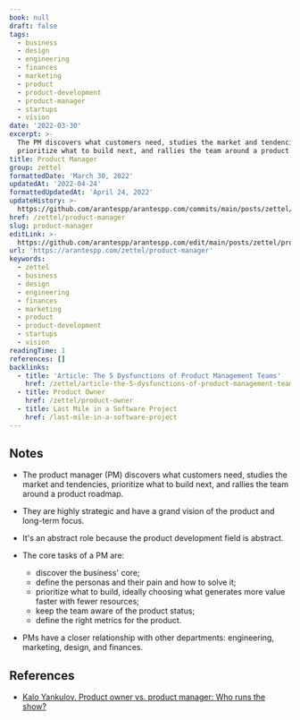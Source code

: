 ```yaml
---
book: null
draft: false
tags:
  - business
  - design
  - engineering
  - finances
  - marketing
  - product
  - product-development
  - product-manager
  - startups
  - vision
date: '2022-03-30'
excerpt: >-
  The PM discovers what customers need, studies the market and tendencies,
  prioritize what to build next, and rallies the team around a product roadmap.
title: Product Manager
group: zettel
formattedDate: 'March 30, 2022'
updatedAt: '2022-04-24'
formattedUpdatedAt: 'April 24, 2022'
updateHistory: >-
  https://github.com/arantespp/arantespp.com/commits/main/posts/zettel/product-manager.md
href: /zettel/product-manager
slug: product-manager
editLink: >-
  https://github.com/arantespp/arantespp.com/edit/main/posts/zettel/product-manager.md
url: 'https://arantespp.com/zettel/product-manager'
keywords:
  - zettel
  - business
  - design
  - engineering
  - finances
  - marketing
  - product
  - product-development
  - startups
  - vision
readingTime: 1
references: []
backlinks:
  - title: 'Article: The 5 Dysfunctions of Product Management Teams'
    href: /zettel/article-the-5-dysfunctions-of-product-management-teams
  - title: Product Owner
    href: /zettel/product-owner
  - title: Last Mile in a Software Project
    href: /last-mile-in-a-software-project
---
```


## Notes

- The product manager (PM) discovers what customers need, studies the market and tendencies, prioritize what to build next, and rallies the team around a product roadmap.

- They are highly strategic and have a grand vision of the product and long-term focus.

- It's an abstract role because the product development field is abstract.

- The core tasks of a PM are:

  - discover the business' core;
  - define the personas and their pain and how to solve it;
  - prioritize what to build, ideally choosing what generates more value faster with fewer resources;
  - keep the team aware of the product status;
  - define the right metrics for the product.

- PMs have a closer relationship with other departments: engineering, marketing, design, and finances.

## References

- [Kalo Yankulov. Product owner vs. product manager: Who runs the show?](https://www.productboard.com/blog/product-owner-vs-product-manager/)
